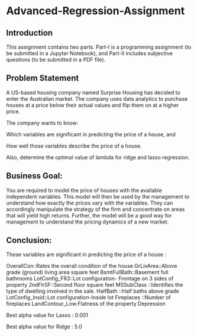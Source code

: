 # Advanced-Regression-Assignment

## Introduction
This assignment contains two parts. Part-I is a programming assignment (to be submitted in a Jupyter Notebook), and 
Part-II includes subjective questions (to be submitted in a PDF file). 


## Problem Statement
A US-based housing company named Surprise Housing has decided to enter the Australian market. The company uses data analytics to purchase houses at a price below their actual values and flip them on at a higher price.

The company wants to know:

Which variables are significant in predicting the price of a house, and

How well those variables describe the price of a house.

Also, determine the optimal value of lambda for ridge and lasso regression.
## Business Goal:
You are required to model the price of houses with the available independent variables. This model will then be used by the management to understand how exactly the prices vary with the variables. They can accordingly manipulate the strategy of the firm and concentrate on areas that will yield high returns. Further, the model will be a good way for management to understand the pricing dynamics of a new market.
## Conclusion:
These variables are significant in predicting the price of a house :

OverallCon::Rates the overall condition of the house
GrLivArea::Above grade (ground) living area square feet
BsmtFullBath::Basement full bathrooms
LotConfig_FR3::Lot configuration- Frontage on 3 sides of property
2ndFlrSF::Second floor square feet
MSSubClass ::Identifies the type of dwelling involved in the sale.
HalfBath ::Half baths above grade
LotConfig_Insid::Lot configuration-Inside lot
Fireplaces ::Number of fireplaces
LandContour_Low:Flatness of the property Depression

Best alpha value for Lasso : 0.001

Best alpha value for Ridge : 5.0